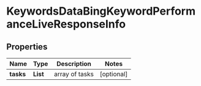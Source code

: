 # KeywordsDataBingKeywordPerformanceLiveResponseInfo


## Properties

| Name | Type | Description | Notes |
|------------ | ------------- | ------------- | -------------|
**tasks** | **List<KeywordsDataBingKeywordPerformanceLiveTaskInfo>** | array of tasks |[optional]|